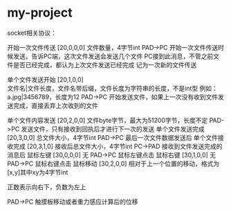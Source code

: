 # my-project
socket相关协议：

开始一次文件传送	[20,0,0,0]	文件数量，4字节int	PAD->PC	
开始一次文件传送时候发送，告诉PC端，这次文件发送会发送几个文件
PC接到此消息，不管之前文件是否已经完成，都认为上次文件发送已经完成
记为一次新的文件传送

单个文件发送开始	[20,1,0,0]	
文件名|文件长度，文件名带后缀，文件长度为字符串的长度，不是int型
例如：a.jpg|3456789，长度为12
PAD->PC	开始发送文件，如果上一次没有收到文件发送完成，直接丢弃上次收到的文件

单个文件内容发送	[20,2,0,0]	文件byte字节，最大为51200字节，长度不定	PAD->PC	发送文件，只有接收到回执后才进行下一次的发送
单个文件发送完成	[20,3,0,0]	总文件大小，4字节int	PAD->PC	最后一次文件数据发送后
单个文件接收完成	[20,3,1,0]	接收后总文件大小，4字节int	PC->PAD	接收到文件发送完成的消息后
鼠标左键	[30,0,0,0]	无	PAD->PC	鼠标左键点击
鼠标右键	[30,1,0,0]	无	PAD->PC	鼠标右键点击
鼠标移动	[30,2,0,0]	相对于上一个位置的移动，格式为[x,y]其中xy为4字节int

正数表示向右下，负数为左上

PAD->PC	触摸板移动或者重力感应计算后的位移

